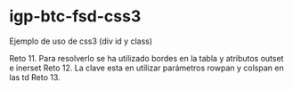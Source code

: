 # igp-btc-fsd-css3
Ejemplo de uso de css3 (div id y class)

Reto 11. Para resolverlo se ha utilizado bordes en la tabla y atributos outset e inerset
Reto 12. La clave esta en utilizar parámetros rowpan y colspan en las td
Reto 13. 